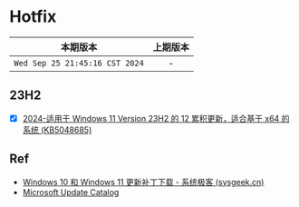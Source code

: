 # Hotfix

|本期版本|上期版本
|:---:|:---:
`Wed Sep 25 21:45:16 CST 2024` | -

## 23H2

* [x] [2024-适用于 Windows 11 Version 23H2 的 12 累积更新，适合基于 x64 的系统 (KB5048685)](https://catalog.sf.dl.delivery.mp.microsoft.com/filestreamingservice/files/d2584a30-89ea-4236-af04-2585566deaa6/public/windows11.0-kb5048685-x64_f1967f623976c41d20deab623317c4855e9d111a.msu)

## Ref

* [Windows 10 和 Windows 11 更新补丁下载 - 系统极客 (sysgeek.cn)](https://www.sysgeek.cn/windows-hotfix/)
* [Microsoft Update Catalog](https://www.catalog.update.microsoft.com/Home.aspx)
